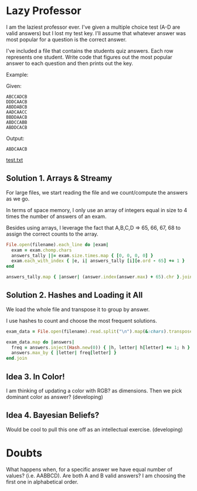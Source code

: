 # Lazy Professor

I am the laziest professor ever. I've given a multiple choice test (A-D are valid answers) but I lost my test key. I'll assume that whatever answer was most popular for a question is the correct answer.

I've included a file that contains the students quiz answers. Each row represents one student. Write code that figures out the most popular answer to each question and then prints out the key.

Example:

Given:

```
ABCCADCB
DDDCAACB
ABDDABCB
AADCAACC
BBDDAACB
ABDCCABB
ABDDCACB
```

Output:

`ABDCAACB`

[test.txt](https://github.com/SeaRbSg/braincandy/blob/master/lazy-professor/test.txt)

## Solution 1. Arrays & Streamy

For large files, we start reading the file and we count/compute the answers as we go.

In terms of space memory, I only use an array of integers equal in size to 4 times the number of answers of an exam.

Besides using arrays, I leverage the fact that A,B,C,D => 65, 66, 67, 68 to assign the correct counts to the array.

```ruby
File.open(filename).each_line do |exam|
  exam = exam.chomp.chars
  answers_tally ||= exam.size.times.map { [0, 0, 0, 0] }
  exam.each_with_index { |e, i| answers_tally [i][e.ord - 65] += 1 }
end

answers_tally.map { |answer| (answer.index(answer.max) + 65).chr }.join
```

## Solution 2. Hashes and Loading it All

We load the whole file and transpose it to group by answer.

I use hashes to count and choose the most frequent solutions.

```ruby
exam_data = File.open(filename).read.split("\n").map(&:chars).transpose

exam_data.map do |answers|
  freq = answers.inject(Hash.new(0)) { |h, letter| h[letter] += 1; h }
  answers.max_by { |letter| freq[letter] }
end.join
```

## Idea 3. In Color!

I am thinking of updating a color with RGB? as dimensions. Then we pick dominant color as answer? (developing)

## Idea 4. Bayesian Beliefs?

Would be cool to pull this one off as an intellectual exercise. (developing)

# Doubts

What happens when, for a specific answer we have equal number of values? (i.e. AABBCD). Are both A and B valid answers? I am choosing the first one in alphabetical order.


